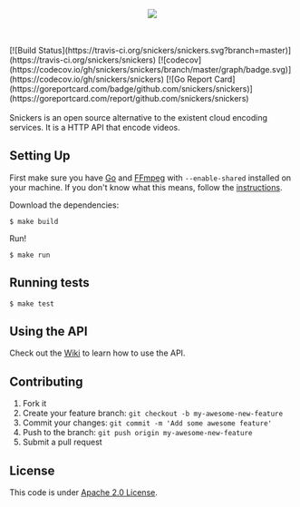 <p align="center">
  <img src="https://cloud.githubusercontent.com/assets/244265/16285772/292ffa0e-38a6-11e6-922e-a96f98699c63.png">
</p>
<br><br>
[![Build Status](https://travis-ci.org/snickers/snickers.svg?branch=master)](https://travis-ci.org/snickers/snickers)
[![codecov](https://codecov.io/gh/snickers/snickers/branch/master/graph/badge.svg)](https://codecov.io/gh/snickers/snickers)
[![Go Report Card](https://goreportcard.com/badge/github.com/snickers/snickers)](https://goreportcard.com/report/github.com/snickers/snickers)
<br><br>
Snickers is an open source alternative to the existent cloud encoding services. It is a HTTP API that encode videos.

## Setting Up

First make sure you have [Go](https://golang.org/dl/) and [FFmpeg](http://ffmpeg.org/) with `--enable-shared` installed on your machine. If you don't know what this means, follow the [instructions](https://github.com/3d0c/gmf#build).

Download the dependencies:

```
$ make build
```

Run!

```
$ make run
```

## Running tests

```
$ make test
```

## Using the API

Check out the [Wiki](https://github.com/snickers/snickers/wiki/How-to-Use-the-API) to learn how to use the API.

## Contributing

1. Fork it
2. Create your feature branch: `git checkout -b my-awesome-new-feature`
3. Commit your changes: `git commit -m 'Add some awesome feature'`
4. Push to the branch: `git push origin my-awesome-new-feature`
5. Submit a pull request

## License

This code is under [Apache 2.0 License](https://github.com/snickers/snickers/blob/master/LICENSE).

